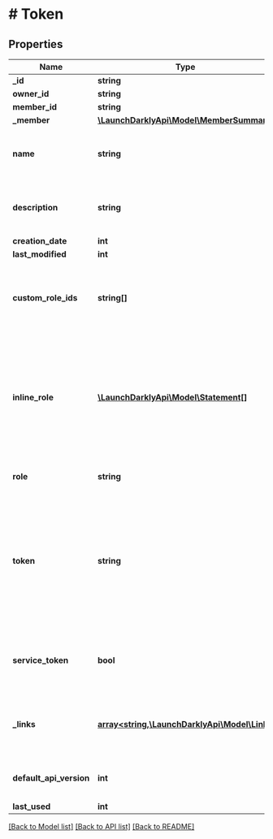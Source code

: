 # # Token

## Properties

Name | Type | Description | Notes
------------ | ------------- | ------------- | -------------
**_id** | **string** |  |
**owner_id** | **string** |  |
**member_id** | **string** |  |
**_member** | [**\LaunchDarklyApi\Model\MemberSummary**](MemberSummary.md) |  | [optional]
**name** | **string** | A human-friendly name for the access token | [optional]
**description** | **string** | A description for the access token | [optional]
**creation_date** | **int** |  |
**last_modified** | **int** |  |
**custom_role_ids** | **string[]** | A list of custom role IDs to use as access limits for the access token | [optional]
**inline_role** | [**\LaunchDarklyApi\Model\Statement[]**](Statement.md) | An array of policy statements, with three attributes: effect, resources, actions. May be used in place of a role. | [optional]
**role** | **string** | Base role for the token | [optional]
**token** | **string** | The token value. When creating or resetting, contains the entire token value. Otherwise, contains the last four characters. | [optional]
**service_token** | **bool** | Whether this is a service token or a personal token | [optional]
**_links** | [**array<string,\LaunchDarklyApi\Model\Link>**](Link.md) | The location and content type of related resources |
**default_api_version** | **int** | The default API version for this token | [optional]
**last_used** | **int** |  | [optional]

[[Back to Model list]](../../README.md#models) [[Back to API list]](../../README.md#endpoints) [[Back to README]](../../README.md)
